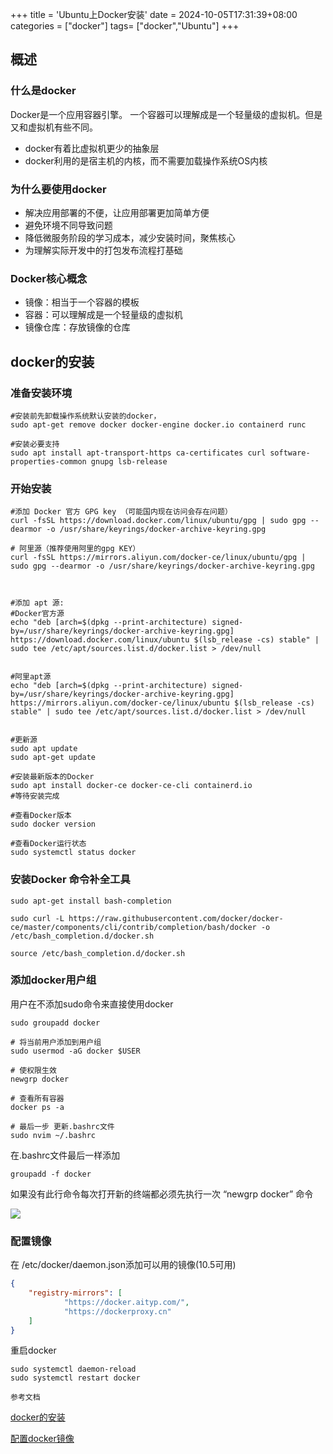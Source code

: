 +++
title = 'Ubuntu上Docker安装'
date = 2024-10-05T17:31:39+08:00
categories = ["docker"]
tags= ["docker","Ubuntu"]
+++
## 概述
### 什么是docker

Docker是一个应用容器引擎。 一个容器可以理解成是一个轻量级的虚拟机。但是又和虚拟机有些不同。

+ docker有着比虚拟机更少的抽象层
+ docker利用的是宿主机的内核，而不需要加载操作系统OS内核

### 为什么要使用docker

+ 解决应用部署的不便，让应用部署更加简单方便
+  避免环境不同导致问题
+ 降低微服务阶段的学习成本，减少安装时间，聚焦核心
+ 为理解实际开发中的打包发布流程打基础

### Docker核心概念

- 镜像：相当于一个容器的模板
- 容器：可以理解成是一个轻量级的虚拟机
- 镜像仓库：存放镜像的仓库





## docker的安装


### 准备安装环境
```shell
#安装前先卸载操作系统默认安装的docker，
sudo apt-get remove docker docker-engine docker.io containerd runc

#安装必要支持
sudo apt install apt-transport-https ca-certificates curl software-properties-common gnupg lsb-release

```

### 开始安装
```shell
#添加 Docker 官方 GPG key （可能国内现在访问会存在问题）
curl -fsSL https://download.docker.com/linux/ubuntu/gpg | sudo gpg --dearmor -o /usr/share/keyrings/docker-archive-keyring.gpg

# 阿里源（推荐使用阿里的gpg KEY）
curl -fsSL https://mirrors.aliyun.com/docker-ce/linux/ubuntu/gpg | sudo gpg --dearmor -o /usr/share/keyrings/docker-archive-keyring.gpg



#添加 apt 源:
#Docker官方源
echo "deb [arch=$(dpkg --print-architecture) signed-by=/usr/share/keyrings/docker-archive-keyring.gpg] https://download.docker.com/linux/ubuntu $(lsb_release -cs) stable" | sudo tee /etc/apt/sources.list.d/docker.list > /dev/null


#阿里apt源
echo "deb [arch=$(dpkg --print-architecture) signed-by=/usr/share/keyrings/docker-archive-keyring.gpg] https://mirrors.aliyun.com/docker-ce/linux/ubuntu $(lsb_release -cs) stable" | sudo tee /etc/apt/sources.list.d/docker.list > /dev/null


#更新源
sudo apt update
sudo apt-get update

```

```shell
#安装最新版本的Docker
sudo apt install docker-ce docker-ce-cli containerd.io
#等待安装完成

#查看Docker版本
sudo docker version

#查看Docker运行状态
sudo systemctl status docker

```

### 安装Docker 命令补全工具

```shell
sudo apt-get install bash-completion

sudo curl -L https://raw.githubusercontent.com/docker/docker-ce/master/components/cli/contrib/completion/bash/docker -o /etc/bash_completion.d/docker.sh

source /etc/bash_completion.d/docker.sh

```

###  添加docker用户组

用户在不添加sudo命令来直接使用docker



```shell
sudo groupadd docker

# 将当前用户添加到用户组
sudo usermod -aG docker $USER

# 使权限生效
newgrp docker

# 查看所有容器
docker ps -a

# 最后一步 更新.bashrc文件
sudo nvim ~/.bashrc
```

在.bashrc文件最后一样添加

```shell
groupadd -f docker
```

如果没有此行命令每次打开新的终端都必须先执行一次 “newgrp docker” 命令

![](https://i.postimg.cc/G3ksbG41/screenshot-30.png)
### 配置镜像
在 /etc/docker/daemon.json添加可以用的镜像(10.5可用)

```json
{
    "registry-mirrors": [
            "https://docker.aityp.com/",
            "https://dockerproxy.cn"
    ]
}
```

重启docker

```shell
sudo systemctl daemon-reload
sudo systemctl restart docker
```

`参考文档`

[docker的安装](https://blog.csdn.net/u011278722/article/details/137673353)

[配置docker镜像](https://www.cnblogs.com/xydchen/p/18258781)
